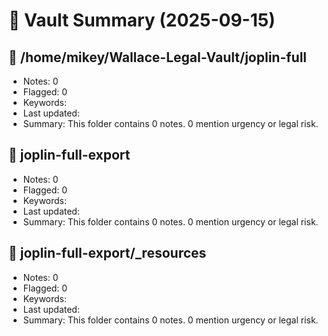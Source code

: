 # 🧠 Vault Summary (2025-09-15)

## 📁 /home/mikey/Wallace-Legal-Vault/joplin-full
- Notes: 0
- Flagged: 0
- Keywords: 
- Last updated: 
- Summary: This folder contains 0 notes. 0 mention urgency or legal risk.

## 📁 joplin-full-export
- Notes: 0
- Flagged: 0
- Keywords: 
- Last updated: 
- Summary: This folder contains 0 notes. 0 mention urgency or legal risk.

## 📁 joplin-full-export/_resources
- Notes: 0
- Flagged: 0
- Keywords: 
- Last updated: 
- Summary: This folder contains 0 notes. 0 mention urgency or legal risk.

